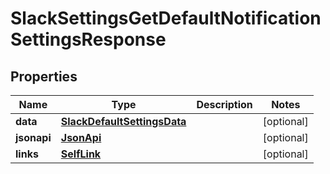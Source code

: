 

# SlackSettingsGetDefaultNotificationSettingsResponse


## Properties

| Name | Type | Description | Notes |
|------------ | ------------- | ------------- | -------------|
|**data** | [**SlackDefaultSettingsData**](SlackDefaultSettingsData.md) |  |  [optional] |
|**jsonapi** | [**JsonApi**](JsonApi.md) |  |  [optional] |
|**links** | [**SelfLink**](SelfLink.md) |  |  [optional] |



